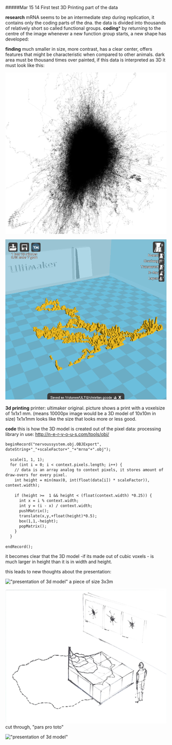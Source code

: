 #####Mar 15 14 First test 3D Printing part of the data


**research** mRNA seems to be an intermediate step during replication, it contains only the coding parts of the dna. the data is divided into thousands of relatively short so called functional groups.
**coding*** by returning to the centre of the image whenever a new function group starts, a new shape has developed: 

**finding** much smaller in size, more contrast, has a clear center, offers features that might be characteristic when compared to other animals.
dark area must be thousand times over painted, if this data is interpreted as 3D it must look like this:

![early test mrna](../images/mrna1.png "early test mrna")

![3D view of model in cura](../images/cura1.png "3D view of model in cura")

**3d printing** printer: ultimaker original.  picture shows a print with a voxelsize of 1x1x1 mm. (means 10000px image would be a 3D model of  10x10m in size) 1x1x1mm looks like the size that looks more or less good.

**code** 
this is how the 3D model is created out of the pixel data:
processing library in use: http://n-e-r-v-o-u-s.com/tools/obj/


```
beginRecord("nervoussystem.obj.OBJExport", dateString+"_"+scaleFactor+"_"+"mrna"+".obj"); 
    
  scale(1, 1, 1);
  for (int i = 0; i < context.pixels.length; i++) {
    // data is an array analog to context pixels, it stores amount of draw-overs for every pixel.
    int height = min(max(0, int(float(data[i]) * scaleFactor)), context.width);
    
    if (height >=  1 && height < (float(context.width) *0.25)) {
      int x = i % context.width;
      int y = (i - x) / context.width;
      pushMatrix();
      translate(x,y,+float(height)*0.5);
      box(1,1,-height);
      popMatrix();
    }
  } 
  
endRecord(); 
```
it becomes clear that the 3D model -if its made out of cubic voxels - is much larger in height than it is in width and height. 

this leads to new thoughts about the presentation:

!["presentation of 3d model" ](../images/sketch1_3D.png "presentation of 3d model")
a piece of size 3x3m

!["presentation of 3d model cut through" ](../images/sketch2_3D.png "presentation of 3d model")
cut through, "pars pro toto"

!["presentation of 3d model"](../images/sketch3_3D.png "presentation of 3d model")
 

